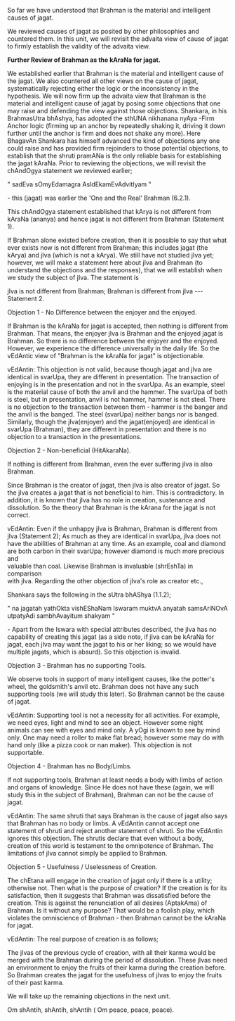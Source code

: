 <p>So far we have understood that Brahman is the material and intelligent causes of jagat.</p>

<p>We reviewed causes of jagat as posited by other philosophies and countered them. In this unit, we will revisit the advaita view of cause of jagat to firmly establish the validity of the advaita view.</p>

<p><strong>Further Review of Brahman as the kAraNa for jagat.</strong></p>

<p>We established earlier that Brahman is the material and intelligent cause of the jagat. We also countered all other views on the cause of jagat, systematically rejecting either the logic or the inconsistency in the hypothesis. We will now firm up the advaita view that Brahman is the material and intelligent cause of jagat by posing some objections that one may raise and defending the view against those objections. Shankara, in his BrahmasUtra bhAshya, has adopted the sthUNA nikhanana nyAya -Firm Anchor logic (firming up an anchor by repeatedly shaking it, driving it down further until the anchor is firm and does not shake any more). Here BhagavAn Shankara has himself advanced the kind of objections any one could raise and has provided firm rejoinders to those potential objections, to establish that the shruti pramANa is the only reliable basis for establishing the jagat kAraNa.  Prior to reviewing the objections, we will revisit the chAndOgya statement we reviewed earlier;</p>

<p>" sadEva sOmyEdamagra AsIdEkamEvAdvitIyam " </p>

<p>- this (jagat) was earlier the &#39;One and the Real&#39; Brahman (6.2.1).</p>

<p>This chAndOgya statement established that kArya is not different from kAraNa (ananya) and hence jagat is not different from Brahman (Statement 1).</p>

<p>If Brahman alone existed before creation, then it is possible to say that what ever exists now is not different from Brahman; this includes jagat (the kArya) and jIva (which is not a kArya).  We still have not studied jIva yet; however, we will make a statement here about jIva and Brahman (to understand the objections and the responses), that we will establish when we study the subject of jIva. The statement is</p>

<p>jIva is not different from Brahman; Brahman is different from jIva  --- Statement 2.</p>

<p>Objection 1 - No Difference between the enjoyer and the enjoyed.</p>

<p>If Brahman is the kAraNa for jagat is accepted, then nothing is different from Brahman. That means, the enjoyer jIva is Brahman and the enjoyed jagat is Brahman. So there is no difference between the enjoyer and the enjoyed. However, we experience the difference universally in the daily life. So the vEdAntic view of "Brahman is the kAraNa for jagat" is objectionable.</p>

<p>vEdAntin: This objection is not valid, because though jagat and jIva are identical in svarUpa, they are different in presentation. The transaction of enjoying is in the presentation and not in the svarUpa. As an example, steel is the material cause of both the anvil and the hammer. The svarUpa of both is steel, but in presentation, anvil is not hammer, hammer is not steel. There is no objection to the transaction between them - hammer is the banger and the anvil is the banged. The steel (svarUpa) neither bangs nor is banged. Similarly, though the jIva(enjoyer) and the jagat(enjoyed) are identical in svarUpa (Brahman), they are different in presentation and there is no objection to a transaction in the presentations.</p>

<p>Objection 2 - Non-beneficial (HitAkaraNa).</p>

<p>If nothing is different from Brahman, even the ever suffering jIva is also Brahman.</p>

<p>Since Brahman is the creator of jagat, then jIva is also creator of jagat. So the jIva creates a jagat that is not beneficial to him. This is contradictory. In addition, it is known that jIva has no role in creation, sustenance and dissolution. So the theory that Brahman is the kArana for the jagat is not correct.</p>

<p>vEdAntin: Even if the unhappy jIva is Brahman, Brahman is different from<br />
jIva (Statement 2); As much as they are identical in svarUpa, jIva does not<br />
have the abilities of Brahman at any time. As an example, coal and diamond<br />
are both carbon in their svarUpa; however diamond is much more precious and<br />
valuable than coal. Likewise Brahman is invaluable (shrEshTa) in comparison<br />
with jIva. Regarding the other objection of jIva&#39;s role as creator etc.,</p>

<p>Shankara says the following in the sUtra bhAShya (1.1.2);</p>

<p>" na jagatah yathOkta vishEShaNam Iswaram muktvA anyatah samsAriNOvA utpatyAdi sambhAvayitum shakyam " </p>

<p>- Apart from the Iswara with special attributes described, the jIva has no capability of creating this jagat (as a side note, if jIva can be  kAraNa for jagat, each jIva may want the jagat to his or her liking; so we would have multiple jagats, which is absurd). So this objection is invalid.</p>

<p>Objection 3 - Brahman has no supporting Tools.</p>

<p>We observe tools in support of many intelligent causes, like the potter&#39;s wheel, the goldsmith&#39;s anvil etc. Brahman does not have any such supporting tools (we will study this later). So Brahman cannot be the cause of jagat.</p>

<p>vEdAntin: Supporting tool is not a necessity for all activities. For example, we need eyes, light and mind to see an object. However some night<br />
animals can see with eyes and mind only. A yOgi is known to see by mind only. One may need a roller to make flat bread; however some may do with hand only (like a pizza cook or nan maker). This objection is not supportable.</p>

<p>Objection 4 - Brahman has no Body/Limbs.</p>

<p>If not supporting tools, Brahman at least needs a body with limbs of action and organs of knowledge. Since He does not have these (again, we will study this in the subject of Brahman), Brahman can not be the cause of jagat.</p>

<p>vEdAntin: The same shruti that says Brahman is the cause of jagat also says that Brahman has no body or limbs. A vEdAntin cannot accept one statement of shruti and reject another statement of shruti. So the vEdAntin ignores this objection. The shrutis declare that even without a body, creation of this world is testament to the omnipotence of Brahman. The limitations of jIva cannot simply be applied to Brahman.</p>

<p>Objection 5 - Usefulness / Uselessness of Creation.</p>

<p>The chEtana will engage in the creation of jagat only if there is a utility; otherwise not. Then what is the purpose of creation? If the creation is for its satisfaction, then it suggests that Brahman was dissatisfied before the creation. This is against the renunciation of all desires (AptakAma) of Brahman. Is it without any purpose? That would be a foolish play, which violates the omniscience of Brahman - then Brahman cannot be the kAraNa for jagat.</p>

<p>vEdAntin: The real purpose of creation is as follows;</p>

<p>The jIvas of the previous cycle of creation, with all their karma would be merged with the Brahman during the period of dissolution. These jIvas need an environment to enjoy the fruits of their karma during the creation before. So Brahman creates the jagat for the usefulness of jIvas to enjoy the fruits of their past karma.</p>

<p>We will take up the remaining objections in the next unit.</p>

<p>Om shAntih, shAntih, shAntih ( Om peace, peace, peace).</p>
